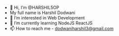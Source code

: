 - 👋 Hi, I’m @HARSHIL5OP
- My full name is Harshil Dodwani
- 👀 I’m interested in Web Development
- 🌱 I’m currently learning NodeJS ReactJS
- 📫 How to reach me - dodwaniharshil3@gmail.com

<!---
HARSHIL5OP/HARSHIL5OP is a ✨ special ✨ repository because its `README.md` (this file) appears on your GitHub profile.
You can click the Preview link to take a look at your changes.
--->

